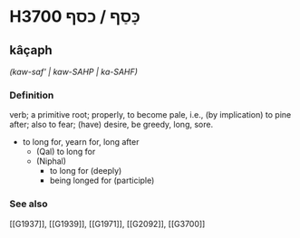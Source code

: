 # H3700 כָּסַף / כסף

## kâçaph

_(kaw-saf' | kaw-SAHP | ka-SAHF)_

### Definition

verb; a primitive root; properly, to become pale, i.e., (by implication) to pine after; also to fear; (have) desire, be greedy, long, sore.

- to long for, yearn for, long after
    - (Qal) to long for
    - (Niphal)
        - to long for (deeply)
        - being longed for (participle)
### See also

[[G1937]], [[G1939]], [[G1971]], [[G2092]], [[G3700]]

